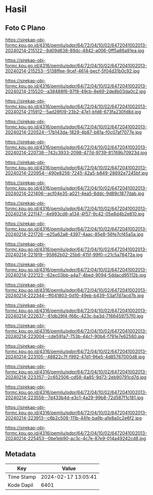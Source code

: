 # Hasil

## Foto C Plano

https://sirekap-obj-formc.kpu.go.id/4316/pemilu/pdpr/64/72/04/10/02/6472041002013-20240214-215122--8d09d638-89dc-4842-a006-0ff5a86a91ea.jpg

https://sirekap-obj-formc.kpu.go.id/4316/pemilu/pdpr/64/72/04/10/02/6472041002013-20240214-215253--5138ffee-9cef-4614-becf-5f04d31b0c92.jpg

https://sirekap-obj-formc.kpu.go.id/4316/pemilu/pdpr/64/72/04/10/02/6472041002013-20240214-215520--a38488f6-97f8-49cb-8e69-2de8b03da0c2.jpg

https://sirekap-obj-formc.kpu.go.id/4316/pemilu/pdpr/64/72/04/10/02/6472041002013-20240214-215912--5ad28f09-23b2-47e1-bfd8-673fa230fd8d.jpg

https://sirekap-obj-formc.kpu.go.id/4316/pemilu/pdpr/64/72/04/10/02/6472041002013-20240214-220524--17b143da-1829-4b87-b81a-f0c07af7077e.jpg

https://sirekap-obj-formc.kpu.go.id/4316/pemilu/pdpr/64/72/04/10/02/6472041002013-20240214-220738--742c3933-2098-477d-9739-81769b70923d.jpg

https://sirekap-obj-formc.kpu.go.id/4316/pemilu/pdpr/64/72/04/10/02/6472041002013-20240214-220954--490e8256-7245-42a5-b849-28692e7245bf.jpg

https://sirekap-obj-formc.kpu.go.id/4316/pemilu/pdpr/64/72/04/10/02/6472041002013-20240214-221406--acf04e35-a021-4ea5-8ddc-9d89c1877dab.jpg

https://sirekap-obj-formc.kpu.go.id/4316/pemilu/pdpr/64/72/04/10/02/6472041002013-20240214-221147--4e993cd6-a134-4f57-9c42-05e8d4b2e810.jpg

https://sirekap-obj-formc.kpu.go.id/4316/pemilu/pdpr/64/72/04/10/02/6472041002013-20240214-221726--e25a62a8-4397-4aac-85e8-56fe7cf45a5a.jpg

https://sirekap-obj-formc.kpu.go.id/4316/pemilu/pdpr/64/72/04/10/02/6472041002013-20240214-221919--95862b02-25b6-415f-99f0-c21c5a78472a.jpg

https://sirekap-obj-formc.kpu.go.id/4316/pemilu/pdpr/64/72/04/10/02/6472041002013-20240214-222122--62ec03bb-a4a7-4bed-9094-5ddacd95112b.jpg

https://sirekap-obj-formc.kpu.go.id/4316/pemilu/pdpr/64/72/04/10/02/6472041002013-20240214-222344--ff041803-0d10-49eb-b439-53af7d7acd7b.jpg

https://sirekap-obj-formc.kpu.go.id/4316/pemilu/pdpr/64/72/04/10/02/6472041002013-20240214-222637--61db28f4-f68c-423c-ba3d-7166459757f0.jpg

https://sirekap-obj-formc.kpu.go.id/4316/pemilu/pdpr/64/72/04/10/02/6472041002013-20240214-223004--cde591a7-753b-44c1-90b4-f791e7e62560.jpg

https://sirekap-obj-formc.kpu.go.id/4316/pemilu/pdpr/64/72/04/10/02/6472041002013-20240214-223105--48822c7f-f992-47d1-96e5-4d85767000d8.jpg

https://sirekap-obj-formc.kpu.go.id/4316/pemilu/pdpr/64/72/04/10/02/6472041002013-20240214-223357--2c652506-cd58-4a85-9d73-2eb90791cd7d.jpg

https://sirekap-obj-formc.kpu.go.id/4316/pemilu/pdpr/64/72/04/10/02/6472041002013-20240214-223556--7d433b4d-e3c1-4a29-99b8-72d587f1c181.jpg

https://sirekap-obj-formc.kpu.go.id/4316/pemilu/pdpr/64/72/04/10/02/6472041002013-20240214-223913--c6b2c508-111b-44fe-ba9b-a1e8a0c2e6f2.jpg

https://sirekap-obj-formc.kpu.go.id/4316/pemilu/pdpr/64/72/04/10/02/6472041002013-20240214-225453--0be1eb90-ac3c-4c7e-87e9-014a49242cd8.jpg


## Metadata

| Key        | Value               |
| ---------- | ------------------- |
| Time Stamp | 2024-02-17 13:05:41 |
| Kode Dapil | 6401                |



